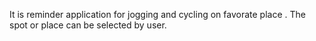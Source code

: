 It is reminder application for jogging and cycling on favorate place . The spot or place can be selected by user.   